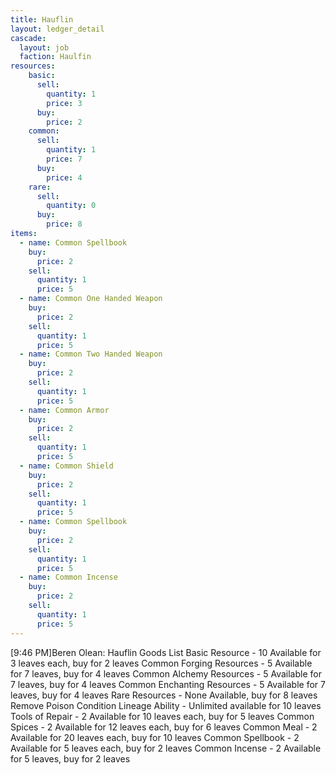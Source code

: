 ```yaml
---
title: Hauflin
layout: ledger_detail
cascade:
  layout: job
  faction: Haulfin
resources:
    basic:
      sell:
        quantity: 1
        price: 3
      buy:
        price: 2
    common:
      sell:
        quantity: 1
        price: 7
      buy:
        price: 4
    rare:
      sell:
        quantity: 0
      buy:
        price: 8
items:
  - name: Common Spellbook
    buy: 
      price: 2
    sell:
      quantity: 1
      price: 5
  - name: Common One Handed Weapon
    buy: 
      price: 2
    sell:
      quantity: 1
      price: 5
  - name: Common Two Handed Weapon
    buy: 
      price: 2
    sell:
      quantity: 1
      price: 5
  - name: Common Armor
    buy: 
      price: 2
    sell:
      quantity: 1
      price: 5
  - name: Common Shield
    buy: 
      price: 2
    sell:
      quantity: 1
      price: 5
  - name: Common Spellbook
    buy: 
      price: 2
    sell:
      quantity: 1
      price: 5
  - name: Common Incense
    buy: 
      price: 2
    sell:
      quantity: 1
      price: 5
---
```




[9:46 PM]Beren Olean: Hauflin Goods List
Basic Resource - 10 Available for 3 leaves each, buy for 2 leaves
Common Forging Resources - 5 Available for 7 leaves, buy for 4 leaves
Common Alchemy Resources - 5 Available for 7 leaves, buy for 4 leaves
Common Enchanting Resources - 5 Available for 7 leaves, buy for 4 leaves
Rare Resources - None Available, buy for 8 leaves
Remove Poison Condition Lineage Ability - Unlimited available for 10 leaves
Tools of Repair - 2 Available for 10 leaves each, buy for 5 leaves
Common Spices - 2 Available for 12 leaves each, buy for 6 leaves
Common Meal - 2 Available for 20 leaves each, buy for 10 leaves
Common Spellbook - 2 Available for 5 leaves each, buy for 2 leaves
Common Incense - 2 Available for 5 leaves, buy for 2 leaves
